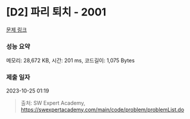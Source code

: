 # [D2] 파리 퇴치 - 2001 

[문제 링크](https://swexpertacademy.com/main/code/problem/problemDetail.do?contestProbId=AV5PzOCKAigDFAUq) 

### 성능 요약

메모리: 28,672 KB, 시간: 201 ms, 코드길이: 1,075 Bytes

### 제출 일자

2023-10-25 01:19



> 출처: SW Expert Academy, https://swexpertacademy.com/main/code/problem/problemList.do